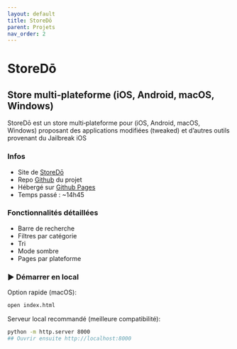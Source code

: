 ```yaml
---
layout: default
title: StoreDō
parent: Projets
nav_order: 2
---
```


# StoreDō
## Store multi‑plateforme (iOS, Android, macOS, Windows)
StoreDō est un store multi‑plateforme pour (iOS, Android, macOS, Windows) proposant des applications modifiées (tweaked) et d’autres outils provenant du Jailbreak iOS

### Infos
- Site de [StoreDō](https://abdu-63.github.io/storedo/)
- Repo [Github](https://github.com/abdu-63/storedo) du projet
- Hébergé sur [Github Pages](https://pages.github.com/)
- Temps passé : ~14h45

### Fonctionnalités détaillées
- Barre de recherche
- Filtres par catégorie
- Tri
- Mode sombre
- Pages par plateforme

### :arrow_forward: Démarrer en local

Option rapide (macOS):
```bash
open index.html
```
Serveur local recommandé (meilleure compatibilité):
```bash
python -m http.server 8000
## Ouvrir ensuite http://localhost:8000
```

